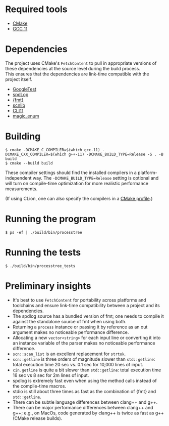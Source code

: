 # Required tools

- [CMake](https://cmake.org/)
- [GCC 11](https://gcc.gnu.org/)

# Dependencies

The project uses CMake's `FetchContent` to pull in appropriate versions of these dependencies at the source level during the build process.  
This ensures that the dependencies are link-time compatible with the project itself.

- [GoogleTest](https://google.github.io/googletest)
- [spdLog](https://spdlog.docsforge.com)
- [{fmt}](https://fmt.dev)
- [scnlib](https://scnlib.readthedocs.io)
- [CLI11](https://github.com/CLIUtils/CLI11)
- [magic_enum](https://github.com/Neargye/magic_enum)

# Building

```
$ cmake -DCMAKE_C_COMPILER=$(which gcc-11) -DCMAKE_CXX_COMPILER=$(which g++-11) -DCMAKE_BUILD_TYPE=Release -S . -B build
$ cmake --build build
```

These compiler settings should find the installed compilers in a platform-independent way.
The `-DCMAKE_BUILD_TYPE=Release` setting is optional and will turn on compile-time optimization for more realistic performance measurements.

(If using CLion, one can also specify the compilers in a [CMake profile](https://www.jetbrains.com/help/clion/cmake-profile.html).)

# Running the program

```
$ ps -ef | ./build/bin/processtree
```

# Running the tests

```
$ ./build/bin/processtree_tests
```

# Preliminary insights

- It's best to use `FetchContent` for portability across platforms and toolchains and ensure link-time compatibility between a project and its dependencies.
- The spdlog source has a bundled version of fmt; one needs to compile it against the standalone source of fmt when using both.
- Returning a `process` instance or passing it by reference as an out argument makes no noticeable performance difference.
- Allocating a new `vector<string>` for each input line or converting it into an instance variable of the parser makes no noticeable performance difference.
- `scn::scan_list` is an excellent replacement for `strtok`.
- `scn::getline` is three orders of magnitude slower than `std::getline`: total execution time 20 sec vs. 0.1 sec for 10,000 lines of input.  
- `cin.getline` is quite a bit slower than `std::getline`: total execution time 16 sec vs 8 sec for 2m lines of input.
- spdlog is extremely fast even when using the method calls instead of the compile-time macros.
- stdio is still about three times as fast as the combination of {fmt} and `std::getline`.
- There can be subtle language differences between clang++ and g++.
- There can be major performance differences between clang++ and g++; e.g., on MacOs, code generated by clang++ is twice as fast as g++ (CMake release builds). 
